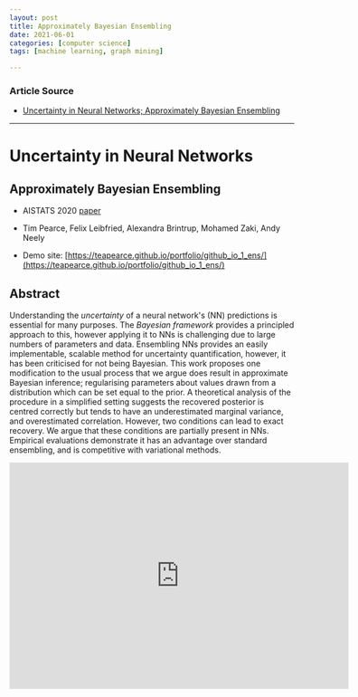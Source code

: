```yaml
---
layout: post
title: Approximately Bayesian Ensembling
date: 2021-06-01
categories: [computer science]
tags: [machine learning, graph mining]

---
```


### Article Source

* [Uncertainty in Neural Networks; Approximately Bayesian Ensembling](https://www.youtube.com/watch?v=eBKqvgecRjc)


---

# Uncertainty in Neural Networks
## Approximately Bayesian Ensembling 

* AISTATS 2020 [paper](https://arxiv.org/pdf/1810.05546)
* Tim Pearce, Felix Leibfried, Alexandra Brintrup, Mohamed Zaki, Andy Neely

* Demo site: [https://teapearce.github.io/portfolio/github_io_1_ens/](https://teapearce.github.io/portfolio/github_io_1_ens/)

## Abstract
Understanding the *uncertainty* of a neural network's (NN) predictions is essential for many purposes. The *Bayesian framework* provides a principled approach to this, however applying it to NNs is challenging due to large numbers of parameters and data. Ensembling NNs provides an easily implementable, scalable method for uncertainty quantification, however, it has been criticised for not being Bayesian. This work proposes one modification to the usual process that we argue does result in approximate Bayesian inference; regularising parameters about values drawn from a distribution which can be set equal to the prior. A theoretical analysis of the procedure in a simplified setting suggests the recovered posterior is centred correctly but tends to have an underestimated marginal variance, and overestimated correlation. However, two conditions can lead to exact recovery. We argue that these conditions are partially present in NNs. Empirical evaluations demonstrate it has an advantage over standard ensembling, and is competitive with variational methods.

<iframe width="600" height="400" src="https://www.youtube.com/embed/eBKqvgecRjc" title="YouTube video player" frameborder="0" allow="accelerometer; autoplay; clipboard-write; encrypted-media; gyroscope; picture-in-picture" allowfullscreen></iframe>